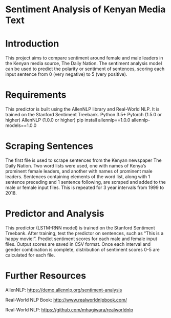 # Sentiment Analysis of Kenyan Media Text

# Introduction

This project aims to compare sentiment around female and male leaders in the Kenyan media source, The Daily Nation. The sentiment analysis model can be used to predict the polarity or sentiment of sentences, scoring each input sentence from 0 (very negative) to 5 (very positive). 


# Requirements

This predictor is built using the AllenNLP library and Real-World NLP. It is trained on the Stanford Sentiment Treebank.
Python 3.5+
Pytorch (1.5.0 or higher)
AllenNLP (1.0.0 or higher) 
pip install allennlp==1.0.0 allennlp-models==1.0.0


# Scraping Sentences

The first file is used to scrape sentences from the Kenyan newspaper The Daily Nation. Two word lists were used, one with names of Kenya’s prominent female leaders, and another with names of prominent male leaders. Sentences containing elements of the word list, along with 1 sentence preceding and 1 sentence following, are scraped and added to the male or female input files. This is repeated for 3 year intervals from 1999 to 2018.


# Predictor and Analysis

This predictor (LSTM-RNN model) is trained on the Stanford Sentiment Treebank. After training, test the predictor on sentences, such as “This is a happy movie!”. Predict sentiment scores for each male and female input files. Output scores are saved in CSV format. Once each interval and gender combination is complete, distribution of sentiment scores 0-5 are calculated for each file.


# Further Resources

AllenNLP: https://demo.allennlp.org/sentiment-analysis

Real-World NLP Book: http://www.realworldnlpbook.com/

Real-World NLP: https://github.com/mhagiwara/realworldnlp


